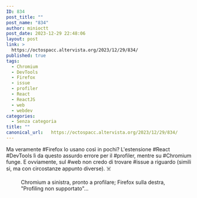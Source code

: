 ```yaml
---
ID: 834
post_title: ""
post_name: "834"
author: minioctt
post_date: 2023-12-29 22:48:06
layout: post
link: >
  https://octospacc.altervista.org/2023/12/29/834/
published: true
tags:
  - Chromium
  - DevTools
  - Firefox
  - issue
  - profiler
  - React
  - ReactJS
  - web
  - webdev
categories:
  - Senza categoria
title: ""
canonical_url:   https://octospacc.altervista.org/2023/12/29/834/
---
```

<!-- wp:paragraph -->
<p>Ma veramente #Firefox lo usano così in pochi? L'estensione #React #DevTools lì da questo assurdo errore per il #profiler, mentre su #Chromium funge. E ovviamente, sul #web non credo di trovare #issue a riguardo (simili si, ma con circostanze appunto diverse). ☠️</p>
<!-- /wp:paragraph -->

<!-- wp:paragraph -->
<p></p>
<!-- /wp:paragraph -->

<!-- wp:image {"id":835,"sizeSlug":"full","linkDestination":"none"} -->
<figure class="wp-block-image size-full"><img src="{{site.cdnurl}}/assets/uploads/2023/12/image-23.png" alt="" class="wp-image-835"/><figcaption class="wp-element-caption">Chromium a sinistra, pronto a profilare; Firefox sulla destra, "Profiling non supportato"...</figcaption></figure>
<!-- /wp:image -->